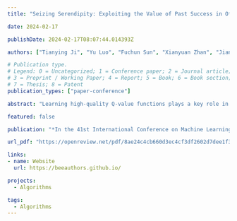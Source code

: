 ```yaml
---
title: "Seizing Serendipity: Exploiting the Value of Past Success in Off-Policy Actor-Critic"

date: 2024-02-17

publishDate: 2024-02-17T08:07:44.014393Z

authors: ["Tianying Ji", "Yu Luo", "Fuchun Sun", "Xianyuan Zhan", "Jianwei Zhang", "Huazhe Xu"]

# Publication type.
# Legend: 0 = Uncategorized; 1 = Conference paper; 2 = Journal article;
# 3 = Preprint / Working Paper; 4 = Report; 5 = Book; 6 = Book section;
# 7 = Thesis; 8 = Patent
publication_types: ["paper-conference"]

abstract: "Learning high-quality Q-value functions plays a key role in the success of many modern off-policy deep reinforcement learning (RL) algorithms. Previous works focus on addressing the value overestimation issue, an outcome of adopting function approximators and off-policy learning. Deviating from the common viewpoint, we observe that Q-values are indeed underestimated in the latter stage of the RL training process, primarily related to the use of inferior actions from the current policy in Bellman updates as compared to the more optimal action samples in the replay buffer. We hypothesize that this long-neglected phenomenon potentially hinders policy learning and reduces sample efficiency. Our insight to address this issue is to incorporate sufficient exploitation of past successes while maintaining exploration optimism. We propose the Blended Exploitation and Exploration (BEE) operator, a simple yet effective approach that updates Q-value using both historical best-performing actions and the current policy. The instantiations of our method in both model-free and model-based settings outperform state-of-the-art methods in various continuous control tasks and achieve strong performance in failure-prone scenarios and real-world robot tasks."

featured: false

publication: "*In the 41st International Conference on Machine Learning (ICML 2024)*"

url_pdf: "https://openreview.net/pdf/8ae24c4cb660d3ec4cf3df2602d7dee1f356480a.pdf"

links:
- name: Website
  url: https://beeauthors.github.io/

projects: 
  - Algorithms  

tags:
  - Algorithms
---
```


